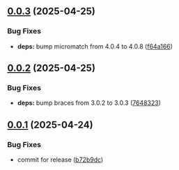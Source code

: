 ## [0.0.3](https://github.com/salesforcecli/mcp/compare/0.0.2...0.0.3) (2025-04-25)


### Bug Fixes

* **deps:** bump micromatch from 4.0.4 to 4.0.8 ([f64a166](https://github.com/salesforcecli/mcp/commit/f64a166b6c6a796da5b9adc9288a7f0474dc26e4))



## [0.0.2](https://github.com/salesforcecli/mcp/compare/0.0.1...0.0.2) (2025-04-25)


### Bug Fixes

* **deps:** bump braces from 3.0.2 to 3.0.3 ([7648323](https://github.com/salesforcecli/mcp/commit/764832387a22e5b6fbd08a9a0624048674902e5b))



## [0.0.1](https://github.com/salesforcecli/mcp/compare/b72b9dce44b9c97428574a3ce89043e1030c73f9...0.0.1) (2025-04-24)


### Bug Fixes

* commit for release ([b72b9dc](https://github.com/salesforcecli/mcp/commit/b72b9dce44b9c97428574a3ce89043e1030c73f9))



